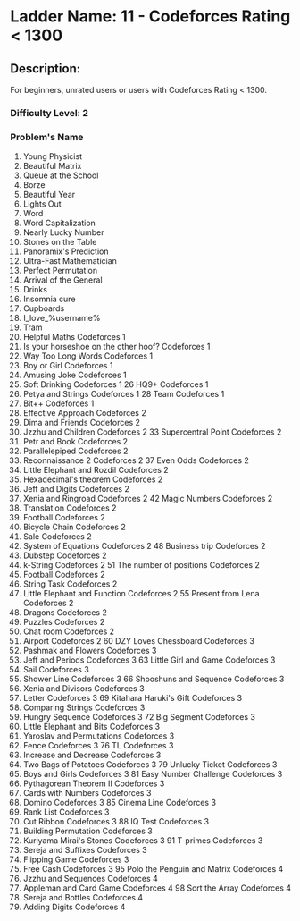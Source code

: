 # Ladder Name: 11 - Codeforces Rating < 1300

## Description:
For beginners, unrated users or users with Codeforces Rating < 1300.

### Difficulty Level: 2
### Problem's Name	
1.	Young Physicist	
2.	Beautiful Matrix 
3.	Queue at the School	
4.	Borze	
5.	Beautiful Year
6.	Lights Out
7.	Word
8.	Word Capitalization	
9.	Nearly Lucky Number	
10.	Stones on the Table	
11.	Panoramix's Prediction
12.	Ultra-Fast Mathematician
13.	Perfect Permutation
14.	Arrival of the General
15.	Drinks	
16.	Insomnia cure	
17.	Cupboards	
18.	I_love_\%username\%	
19.	Tram
20.	Helpful Maths	Codeforces	1
21.	Is your horseshoe on the other hoof?	Codeforces	1
22.	Way Too Long Words	Codeforces	1
23.	Boy or Girl	Codeforces	1
24.	Amusing Joke	Codeforces	1
25.	Soft Drinking	Codeforces	1
26	HQ9+	Codeforces	1
27.	Petya and Strings	Codeforces	1
28	Team	Codeforces	1
29.	Bit++	Codeforces	1
30.	Effective Approach	Codeforces	2
31.	Dima and Friends	Codeforces	2
32.	Jzzhu and Children	Codeforces	2
33	Supercentral Point	Codeforces	2
34.	Petr and Book	Codeforces	2
35.	Parallelepiped	Codeforces	2
36.	Reconnaissance 2	Codeforces	2
37	Even Odds	Codeforces	2
38.	Little Elephant and Rozdil	Codeforces	2
39.	Hexadecimal's theorem	Codeforces	2
40.	Jeff and Digits	Codeforces	2
41.	Xenia and Ringroad	Codeforces	2
42	Magic Numbers	Codeforces	2
43.	Translation	Codeforces	2
44.	Football	Codeforces	2
45.	Bicycle Chain	Codeforces	2
46.	Sale	Codeforces	2
47.	System of Equations	Codeforces	2
48	Business trip	Codeforces	2
49.	Dubstep	Codeforces	2
50.	k-String	Codeforces	2
51	The number of positions	Codeforces	2
52.	Football	Codeforces	2
53.	String Task	Codeforces	2
54.	Little Elephant and Function	Codeforces	2
55	Present from Lena	Codeforces	2
56.	Dragons	Codeforces	2
57.	Puzzles	Codeforces	2
58.	Chat room	Codeforces	2
59.	Airport	Codeforces	2
60	DZY Loves Chessboard	Codeforces	3
61.	Pashmak and Flowers	Codeforces	3
62.	Jeff and Periods	Codeforces	3
63	Little Girl and Game	Codeforces	3
64.	Sail	Codeforces	3
65.	Shower Line	Codeforces	3
66	Shooshuns and Sequence	Codeforces	3
67.	Xenia and Divisors	Codeforces	3
68.	Letter	Codeforces	3
69	Kitahara Haruki's Gift	Codeforces	3
70.	Comparing Strings	Codeforces	3
71.	Hungry Sequence	Codeforces	3
72	Big Segment	Codeforces	3
73.	Little Elephant and Bits	Codeforces	3
74.	Yaroslav and Permutations	Codeforces	3
75.	Fence	Codeforces	3
76	TL	Codeforces	3
77.	Increase and Decrease	Codeforces	3
78.	Two Bags of Potatoes	Codeforces	3
79	Unlucky Ticket	Codeforces	3
80.	Boys and Girls	Codeforces	3
81	Easy Number Challenge	Codeforces	3
82.	Pythagorean Theorem II	Codeforces	3
83.	Cards with Numbers	Codeforces	3
84.	Domino	Codeforces	3
85	Cinema Line	Codeforces	3
86.	Rank List	Codeforces	3
87.	Cut Ribbon	Codeforces	3
88	IQ Test	Codeforces	3
89.	Building Permutation	Codeforces	3
90.	Kuriyama Mirai's Stones	Codeforces	3
91	T-primes	Codeforces	3
92.	Sereja and Suffixes	Codeforces	3
93.	Flipping Game	Codeforces	3
94.	Free Cash	Codeforces	3
95	Polo the Penguin and Matrix	Codeforces	4
96.	Jzzhu and Sequences	Codeforces	4
97.	Appleman and Card Game	Codeforces	4
98	Sort the Array	Codeforces	4
99.	Sereja and Bottles	Codeforces	4
100.	Adding Digits	Codeforces	4
